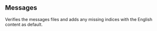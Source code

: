 ## Messages
Verifies the messages files and adds any missing indices with the English content as default.

